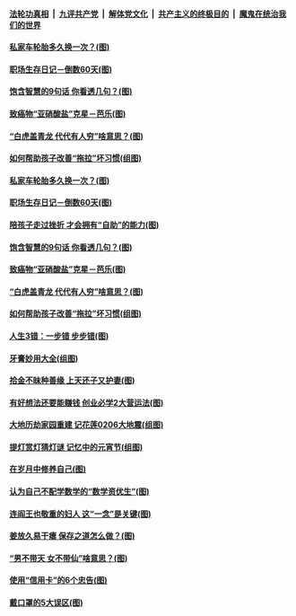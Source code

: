 

####  [法轮功真相](../../../../basic/blob/master/README.md?t=03061631) &nbsp;|&nbsp; [九评共产党](../../../../9ping.md/blob/master/README.md?t=03061631) &nbsp;|&nbsp; [解体党文化](../../../../jtdwh.md/blob/master/README.md?t=03061631)  &nbsp;|&nbsp; [共产主义的终极目的](../../../../gczydzjmd.md/blob/master/README.md?t=03061631) &nbsp;|&nbsp; [魔鬼在统治我们的世界](../../../../mgztzwmdsj.md/blob/master/README.md?t=03061631) 

#### [私家车轮胎多久换一次？(图)](../pages/p8/964675.md?t=03061631) 

#### [职场生存日记－倒数60天(图)](../pages/p8/964652.md?t=03061631) 

#### [饱含智慧的9句话 你看透几句？(图)](../pages/p8/964297.md?t=03061631) 

#### [致癌物“亚硝酸盐”克星－芭乐(图)](../pages/p8/964132.md?t=03061631) 

#### [“白虎盖青龙 代代有人穷”啥意思？(图)](../pages/p8/964481.md?t=03061631) 

#### [如何帮助孩子改善“拖拉”坏习惯(组图)](../pages/p8/964474.md?t=03061631) 

#### [私家车轮胎多久换一次？(图)](../pages/p8/964675.md?t=03061631) 

#### [职场生存日记－倒数60天(图)](../pages/p8/964652.md?t=03061631) 

#### [陪孩子走过挫折 才会拥有“自助”的能力(图)](../pages/p8/964602.md?t=03061631) 

#### [饱含智慧的9句话 你看透几句？(图)](../pages/p8/964297.md?t=03061631) 

#### [致癌物“亚硝酸盐”克星－芭乐(图)](../pages/p8/964132.md?t=03061631) 

#### [“白虎盖青龙 代代有人穷”啥意思？(图)](../pages/p8/964481.md?t=03061631) 

#### [如何帮助孩子改善“拖拉”坏习惯(组图)](../pages/p8/964474.md?t=03061631) 

#### [人生3错：一步错 步步错(图)](../pages/p8/964467.md?t=03061631) 

#### [牙膏妙用大全(组图)](../pages/p8/961372.md?t=03061631) 

#### [拾金不昧种善缘 上天还子又护妻(图)](../pages/p8/963537.md?t=03061631) 

#### [有好想法还要能赚钱 创业必学2大营运法(图)](../pages/p8/964359.md?t=03061631) 

#### [大地历劫家园重建 记花莲0206大地震(组图)](../pages/p8/960804.md?t=03061631) 

#### [提灯赏灯猜灯谜 记忆中的元宵节(组图)](../pages/p8/962375.md?t=03061631) 

#### [在岁月中修养自己(图)](../pages/p8/963738.md?t=03061631) 

#### [认为自己不配学数学的“数学资优生”(图)](../pages/p8/964257.md?t=03061631) 

#### [连阎王也敬重的妇人 这“一念”是关键(图)](../pages/p8/963539.md?t=03061631) 

#### [姜放久易干瘪 保存之道怎么做？(图)](../pages/p8/964022.md?t=03061631) 

#### [“男不带天 女不带仙”啥意思？(图)](../pages/p8/964131.md?t=03061631) 

#### [使用“信用卡”的6个忠告(图)](../pages/p8/964124.md?t=03061631) 

#### [戴口罩的5大误区(图)](../pages/p8/964117.md?t=03061631) 

